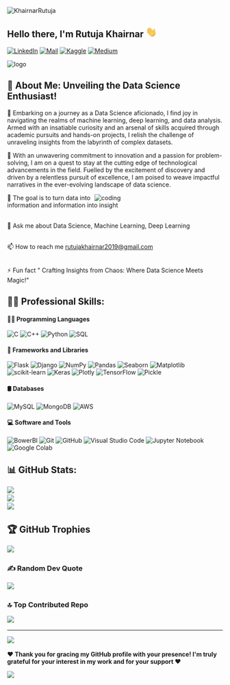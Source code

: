 <p align="left"> 
    <img src="https://komarev.com/ghpvc/?username=KhairnarRutuja&label=Profile%20views&color=0e75b6&style=flat" alt="KhairnarRutuja" /> 
</p>

<h2> Hello there, I'm Rutuja Khairnar <img src="https://raw.githubusercontent.com/ABSphreak/ABSphreak/master/gifs/Hi.gif" height="25px"></h2>

[ ![LinkedIn](https://img.shields.io/badge/LinkedIn-4682B4?style=for-the-badge&logo=linkedin&logoColor=white)](https://www.linkedin.com/in/%F0%9D%90%91%F0%9D%90%AE%F0%9D%90%AD%F0%9D%90%AE%F0%9D%90%A3%F0%9D%90%9A-%F0%9D%90%8A%F0%9D%90%A1%F0%9D%90%9A%F0%9D%90%A2%F0%9D%90%AB%F0%9D%90%A7%F0%9D%90%9A%F0%9D%90%AB-2b56b6201/) [![Mail](https://img.shields.io/badge/Mail-555555?style=for-the-badge&logo=mail.ru&logoColor=white)](mailto:rutujakhairnar2019@email.com) [![Kaggle](https://img.shields.io/badge/Kaggle-20BEFF?style=for-the-badge&logo=kaggle&logoColor=white)](https://www.kaggle.com/rutujasanjaykhairnar) [![Medium](https://img.shields.io/badge/Medium-555555?style=for-the-badge&logo=medium&logoColor=white)](https://medium.com/@rutujakhairnar2019)

![logo](https://miro.medium.com/v2/resize:fit:679/1*E6hq6ugrn79zjUU0fcwI6w.gif)


## 💫 About Me: Unveiling the Data Science Enthusiast!
🚀 Embarking on a journey as a Data Science aficionado, I find joy in navigating the realms of machine learning, deep learning, and data analysis. Armed with an insatiable curiosity and an arsenal of skills acquired through academic pursuits and hands-on projects, I relish the challenge of unraveling insights from the labyrinth of complex datasets.

🌟 With an unwavering commitment to innovation and a passion for problem-solving, I am on a quest to stay at the cutting edge of technological advancements in the field. Fuelled by the excitement of discovery and driven by a relentless pursuit of excellence, I am poised to weave impactful narratives in the ever-evolving landscape of data science.



<img align="right" alt="coding" width="300" src="https://images.lemonly.com/wp-content/uploads/2018/08/07150313/Homebase_Thumb_v01.gif">

📜 The goal is to turn data into information and information into insight<br><br>

💬 Ask me about Data Science, Machine Learning, Deep Learning<br><br>

📫 How to reach me rutujakhairnar2019@gmail.com<br><br>

⚡ Fun fact " Crafting Insights from Chaos: Where Data Science Meets Magic!"

## 👩‍💻 Professional Skills:
#### 👩‍💻 Programming Languages
![C](https://img.shields.io/badge/C-%2300599C.svg?style=for-the-badge&logo=c&logoColor=white)  ![C++](https://img.shields.io/badge/C++-%2300599C.svg?style=for-the-badge&logo=c%2B%2B&logoColor=white)  ![Python](https://img.shields.io/badge/Python-3670A0?style=for-the-badge&logo=python&logoColor=ffdd54)  ![SQL](https://img.shields.io/badge/SQL-%2300f.svg?style=for-the-badge&logo=sql&logoColor=white) 
#### 🧰 Frameworks and Libraries
![Flask](https://img.shields.io/badge/Flask-%23000.svg?style=for-the-badge&logo=flask&logoColor=white) ![Django](https://img.shields.io/badge/Django-%23092E20.svg?style=for-the-badge&logo=django&logoColor=white) ![NumPy](https://img.shields.io/badge/NumPy-%23013243.svg?style=for-the-badge&logo=numpy&logoColor=white) ![Pandas](https://img.shields.io/badge/Pandas-%23150458.svg?style=for-the-badge&logo=pandas&logoColor=white) ![Seaborn](https://img.shields.io/badge/Seaborn-%230164A3.svg?style=for-the-badge&logo=seaborn&logoColor=white) ![Matplotlib](https://img.shields.io/badge/Matplotlib-%23007ACC.svg?style=for-the-badge&logo=matplotlib&logoColor=white) ![scikit-learn](https://img.shields.io/badge/scikit--learn-%23F7931E.svg?style=for-the-badge&logo=scikit-learn&logoColor=white) ![Keras](https://img.shields.io/badge/Keras-%23D00000.svg?style=for-the-badge&logo=Keras&logoColor=white)
![Plotly](https://img.shields.io/badge/Plotly-%233F4F75.svg?style=for-the-badge&logo=plotly&logoColor=white) ![TensorFlow](https://img.shields.io/badge/TensorFlow-%23FF6F00.svg?style=for-the-badge&logo=TensorFlow&logoColor=white) ![Pickle](https://img.shields.io/badge/Pickle-%23FFD700.svg?style=for-the-badge&logo=pickle&logoColor=black)
#### 🛢️ Databases 
![MySQL](https://img.shields.io/badge/MySQL-%2300f.svg?style=for-the-badge&logo=mysql&logoColor=white)  ![MongoDB](https://img.shields.io/badge/MongoDB-%234ea94b.svg?style=for-the-badge&logo=mongodb&logoColor=white) ![AWS](https://img.shields.io/badge/AWS-%23232F3E.svg?style=for-the-badge&logo=amazon-aws&logoColor=white) 
#### 💻 Software and Tools
![BowerBI](https://img.shields.io/badge/BowerBI-%2300f.svg?style=for-the-badge&logo=bowerbi&logoColor=white)  ![Git](https://img.shields.io/badge/Git-%23F05033.svg?style=for-the-badge&logo=git&logoColor=white) ![GitHub](https://img.shields.io/badge/GitHub-%23181717.svg?style=for-the-badge&logo=github&logoColor=white) ![Visual Studio Code](https://img.shields.io/badge/Visual_Studio_Code-%23007ACC.svg?style=for-the-badge&logo=visual-studio-code&logoColor=white) ![Jupyter Notebook](https://img.shields.io/badge/Jupyter_Notebook-%23F37626.svg?style=for-the-badge&logo=jupyter&logoColor=white) ![Google Colab](https://img.shields.io/badge/Google_Colab-%23F9AB00.svg?style=for-the-badge&logo=google-colab&logoColor=white)

## 📊 GitHub Stats:
![](https://github-readme-stats.vercel.app/api?username=KhairnarRutuja&theme=gruvbox&hide_border=true&include_all_commits=true&count_private=true)<br/>
![](https://github-readme-streak-stats.herokuapp.com/?user=KhairnarRutuja&theme=gruvbox&hide_border=true)<br/>
![](https://github-readme-stats.vercel.app/api/top-langs/?username=KhairnarRutuja&theme=gruvbox&hide_border=true&include_all_commits=true&count_private=true&layout=compact)

## 🏆 GitHub Trophies
![](https://github-profile-trophy.vercel.app/?username=KhairnarRutuja&theme=juicyfresh&no-frame=true&no-bg=false&margin-w=4)

### ✍️ Random Dev Quote
![](https://quotes-github-readme.vercel.app/api?type=horizontal&theme=radical)

### 🔝 Top Contributed Repo
![](https://github-contributor-stats.vercel.app/api?username=KhairnarRutuja&limit=5&theme=gruvbox&combine_all_yearly_contributions=true)

---


<!-- Proudly created with GPRM ( https://gprm.itsvg.in ) -->
<img src="https://www.animatedimages.org/data/media/562/animated-line-image-0429.gif" width="1000px">
  
<b>❤️ Thank you for gracing my GitHub profile with your presence! I'm truly grateful for your interest in my work and for your support ❤️</b>
</div>

<img src="https://www.animatedimages.org/data/media/562/animated-line-image-0429.gif" width="1000px">
